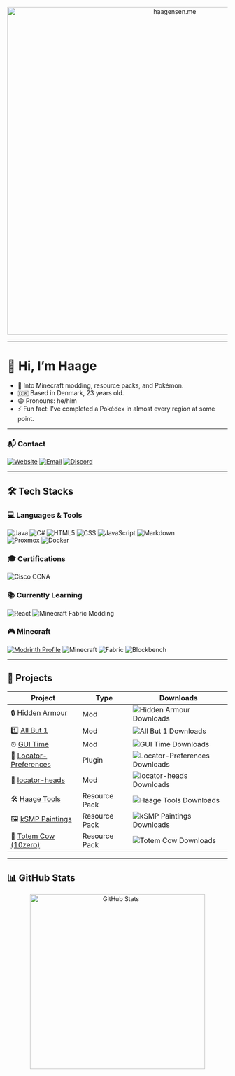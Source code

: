 <p align="center">
  <a href="https://www.haagensen.me">
    <img
      src="https://cdn.modrinth.com/data/cached_images/b811a708d2a8f791cf233906b023325b01812d2e.png"
      alt="haagensen.me"
      width="750"
      loading="lazy"
    />
  </a>
</p>

---

# 👋 Hi, I’m Haage

- 👀 Into Minecraft modding, resource packs, and Pokémon.
- 🇩🇰 Based in Denmark, 23 years old.
- 😄 Pronouns: he/him
- ⚡ Fun fact: I’ve completed a Pokédex in almost every region at some point.

---

### 📬 Contact

[![Website](https://img.shields.io/badge/Website-haagensen.me-0078D4?style=for-the-badge&logo=google-chrome&logoColor=white)](https://www.haagensen.me)
[![Email](https://img.shields.io/badge/Email-Haage001@gmail.com-D14836?style=for-the-badge&logo=gmail&logoColor=white)](mailto:Haage001@gmail.com)
[![Discord](https://img.shields.io/badge/Discord-Haage-5865F2?style=for-the-badge&logo=discord&logoColor=white)](https://discord.com/users/182506412482494465)

---

## 🛠 Tech Stacks

### 💻 Languages & Tools

![Java](https://img.shields.io/badge/Java-ED8B00?style=for-the-badge)
![C#](https://img.shields.io/badge/C%23-239120?style=for-the-badge)
![HTML5](https://img.shields.io/badge/HTML5-E34F26?style=for-the-badge&logo=html5&logoColor=white)
![CSS](https://img.shields.io/badge/CSS-1572B6?style=for-the-badge&logo=css&logoColor=white)
![JavaScript](https://img.shields.io/badge/JavaScript-F7DF1E?style=for-the-badge&logo=javascript&logoColor=black)
![Markdown](https://img.shields.io/badge/Markdown-000000?style=for-the-badge&logo=markdown&logoColor=white)
<br>
![Proxmox](https://img.shields.io/badge/Proxmox-333333?style=for-the-badge&logo=proxmox&logoColor=white)
![Docker](https://img.shields.io/badge/Docker-2496ED?style=for-the-badge&logo=docker&logoColor=white)


### 🎓 Certifications

![Cisco CCNA](https://img.shields.io/badge/Cisco-CCNA-1BA0D7?style=for-the-badge&logo=cisco&logoColor=white)

### 📚 Currently Learning

![React](https://img.shields.io/badge/React-20232A?style=for-the-badge&logo=react&logoColor=61DAFB)
![Minecraft Fabric Modding](https://img.shields.io/badge/Minecraft%20Fabric%20Modding-0D1117?style=for-the-badge)

### 🎮 Minecraft

[![Modrinth Profile](https://img.shields.io/badge/Modrinth%20Profile-Haage-5da545?style=for-the-badge&logo=modrinth&logoColor=white)](https://modrinth.com/user/Haage)
![Minecraft](https://img.shields.io/badge/Minecraft-1.21.x-62B47A?style=for-the-badge)
![Fabric](https://img.shields.io/badge/Fabric-0D1117?style=for-the-badge)
![Blockbench](https://img.shields.io/badge/Blockbench-1E1E1E?style=for-the-badge&logo=blockbench&logoColor=00AFF4)


---

## 🚀 Projects

| Project                                              | Type           | Downloads |
|------------------------------------------------------|----------------|-----------|
| 🔒 [Hidden Armour](https://modrinth.com/mod/hidden-armour)             | Mod            | ![Hidden Armour Downloads](https://img.shields.io/badge/dynamic/json?color=5da545&label=Downloads&query=downloads&url=https%3A%2F%2Fapi.modrinth.com%2Fv2%2Fproject%2Fhidden-armour&style=flat-square&logo=modrinth&logoColor=white) |
| 1️⃣ [All But 1](https://modrinth.com/mod/all-but-1)                      | Mod            | ![All But 1 Downloads](https://img.shields.io/badge/dynamic/json?color=5da545&label=Downloads&query=downloads&url=https%3A%2F%2Fapi.modrinth.com%2Fv2%2Fproject%2Fall-but-1&style=flat-square&logo=modrinth&logoColor=white) |
| ⏰ [GUI Time](https://modrinth.com/mod/gui-time)                         | Mod            | ![GUI Time Downloads](https://img.shields.io/badge/dynamic/json?color=5da545&label=Downloads&query=downloads&url=https%3A%2F%2Fapi.modrinth.com%2Fv2%2Fproject%2Fgui-time&style=flat-square&logo=modrinth&logoColor=white) |
| 📍 [Locator-Preferences](https://modrinth.com/plugin/locator-preferences) | Plugin         | ![Locator-Preferences Downloads](https://img.shields.io/badge/dynamic/json?color=5da545&label=Downloads&query=downloads&url=https%3A%2F%2Fapi.modrinth.com%2Fv2%2Fproject%2Flocator-preferences&style=flat-square&logo=modrinth&logoColor=white) |
| 📍 [locator-heads](https://modrinth.com/mod/locator-heads)               | Mod            | ![locator-heads Downloads](https://img.shields.io/badge/dynamic/json?color=5da545&label=Downloads&query=downloads&url=https%3A%2F%2Fapi.modrinth.com%2Fv2%2Fproject%2Flocator-heads&style=flat-square&logo=modrinth&logoColor=white) |
| 🛠️ [Haage Tools](https://modrinth.com/resourcepack/haage-tools)         | Resource Pack  | ![Haage Tools Downloads](https://img.shields.io/badge/dynamic/json?color=5da545&label=Downloads&query=downloads&url=https%3A%2F%2Fapi.modrinth.com%2Fv2%2Fproject%2Fhaage-tools&style=flat-square&logo=modrinth&logoColor=white) |
| 🖼️ [kSMP Paintings](https://modrinth.com/resourcepack/ksmp-paintings)   | Resource Pack  | ![kSMP Paintings Downloads](https://img.shields.io/badge/dynamic/json?color=5da545&label=Downloads&query=downloads&url=https%3A%2F%2Fapi.modrinth.com%2Fv2%2Fproject%2Fksmp-paintings&style=flat-square&logo=modrinth&logoColor=white) |
| 🐄 [Totem Cow (10zero)](https://modrinth.com/resourcepack/totem-cow_10zero) | Resource Pack | ![Totem Cow Downloads](https://img.shields.io/badge/dynamic/json?color=5da545&label=Downloads&query=downloads&url=https%3A%2F%2Fapi.modrinth.com%2Fv2%2Fproject%2Ftotem-cow_10zero&style=flat-square&logo=modrinth&logoColor=white) |

---

## 📊 GitHub Stats

<p align="center">
  <img src="https://github-readme-stats.vercel.app/api?username=Haage001&show_icons=true&theme=tokyonight&hide_rank=true" alt="GitHub Stats" width="400" />
  <br />
</p>

